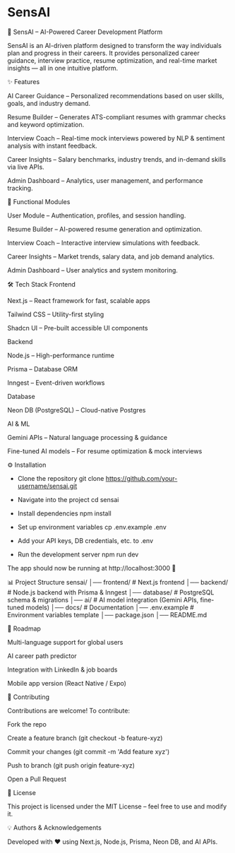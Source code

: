 # SensAI

🚀 SensAI – AI-Powered Career Development Platform

SensAI is an AI-driven platform designed to transform the way individuals plan and progress in their careers. It provides personalized career guidance, interview practice, resume optimization, and real-time market insights — all in one intuitive platform.

✨ Features

AI Career Guidance – Personalized recommendations based on user skills, goals, and industry demand.

Resume Builder – Generates ATS-compliant resumes with grammar checks and keyword optimization.

Interview Coach – Real-time mock interviews powered by NLP & sentiment analysis with instant feedback.

Career Insights – Salary benchmarks, industry trends, and in-demand skills via live APIs.

Admin Dashboard – Analytics, user management, and performance tracking.

📂 Functional Modules

User Module – Authentication, profiles, and session handling.

Resume Builder – AI-powered resume generation and optimization.

Interview Coach – Interactive interview simulations with feedback.

Career Insights – Market trends, salary data, and job demand analytics.

Admin Dashboard – User analytics and system monitoring.

🛠️ Tech Stack
Frontend

Next.js
 – React framework for fast, scalable apps

Tailwind CSS
 – Utility-first styling

Shadcn UI
 – Pre-built accessible UI components

Backend

Node.js
 – High-performance runtime

Prisma
 – Database ORM

Inngest
 – Event-driven workflows

Database

Neon DB (PostgreSQL)
 – Cloud-native Postgres

AI & ML

Gemini APIs – Natural language processing & guidance

Fine-tuned AI models – For resume optimization & mock interviews

⚙️ Installation
- Clone the repository
git clone https://github.com/your-username/sensai.git

- Navigate into the project
cd sensai

- Install dependencies
npm install

- Set up environment variables
cp .env.example .env
- Add your API keys, DB credentials, etc. to .env

- Run the development server
npm run dev


The app should now be running at http://localhost:3000
 🚀

📊 Project Structure
sensai/
│── frontend/         # Next.js frontend
│── backend/          # Node.js backend with Prisma & Inngest
│── database/         # PostgreSQL schema & migrations
│── ai/               # AI model integration (Gemini APIs, fine-tuned models)
│── docs/             # Documentation
│── .env.example      # Environment variables template
│── package.json
│── README.md

🔮 Roadmap

 Multi-language support for global users

 AI career path predictor

 Integration with LinkedIn & job boards

 Mobile app version (React Native / Expo)

🤝 Contributing

Contributions are welcome! To contribute:

Fork the repo

Create a feature branch (git checkout -b feature-xyz)

Commit your changes (git commit -m 'Add feature xyz')

Push to branch (git push origin feature-xyz)

Open a Pull Request

📜 License

This project is licensed under the MIT License – feel free to use and modify it.

💡 Authors & Acknowledgements

Developed with ❤️ using Next.js, Node.js, Prisma, Neon DB, and AI APIs.
